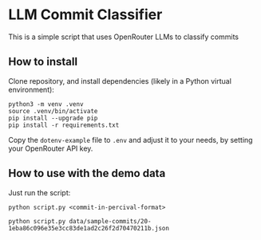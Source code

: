 # LLM Commit Classifier

This is a simple script that uses OpenRouter LLMs to classify commits

## How to install

Clone repository, and install dependencies (likely in a Python virtual environment):

```commandline
python3 -m venv .venv
source .venv/bin/activate
pip install --upgrade pip
pip install -r requirements.txt
```

Copy the `dotenv-example` file to `.env` and adjust it to your needs,
by setting your OpenRouter API key.

## How to use with the demo data

Just run the script:

```commandline
python script.py <commit-in-percival-format>
```

```commandline
python script.py data/sample-commits/20-1eba86c096e35e3cc83de1ad2c26f2d70470211b.json
```